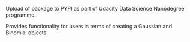 Upload of package to PYPI as part of Udacity Data Science Nanodegree programme.

Provides functionality for users in terms of creating a Gaussian and Binomial objects.